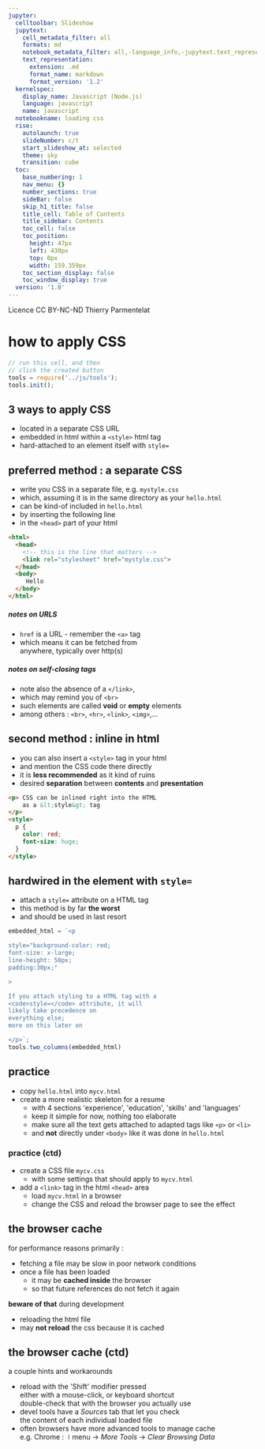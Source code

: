 ```yaml
---
jupyter:
  celltoolbar: Slideshow
  jupytext:
    cell_metadata_filter: all
    formats: md
    notebook_metadata_filter: all,-language_info,-jupytext.text_representation.jupytext_version
    text_representation:
      extension: .md
      format_name: markdown
      format_version: '1.2'
  kernelspec:
    display_name: Javascript (Node.js)
    language: javascript
    name: javascript
  notebookname: loading css
  rise:
    autolaunch: true
    slideNumber: c/t
    start_slideshow_at: selected
    theme: sky
    transition: cube
  toc:
    base_numbering: 1
    nav_menu: {}
    number_sections: true
    sideBar: false
    skip_h1_title: false
    title_cell: Table of Contents
    title_sidebar: Contents
    toc_cell: false
    toc_position:
      height: 47px
      left: 430px
      top: 0px
      width: 159.359px
    toc_section_display: false
    toc_window_display: true
  version: '1.0'
---
```


<div class="licence">
<span>Licence CC BY-NC-ND</span>
<span>Thierry Parmentelat</span>
</div>

<!-- #region slideshow={"slide_type": ""} -->
# how to apply CSS
<!-- #endregion -->

```javascript
// run this cell, and then 
// click the created button
tools = require('../js/tools');
tools.init();
```

<!-- #region slideshow={"slide_type": "slide"} -->
## 3 ways to apply CSS
<!-- #endregion -->

<!-- #region slideshow={"slide_type": ""} -->
* located in a separate CSS URL
* embedded in html within a `<style>` html tag
* hard-attached to an element itself with `style=`
<!-- #endregion -->

<!-- #region slideshow={"slide_type": "slide"} -->
## preferred method : a separate CSS
<!-- #endregion -->

<!-- #region slideshow={"slide_type": ""} -->
* write you CSS in a separate file, e.g. `mystyle.css`
* which, assuming it is in the same directory as your `hello.html`
* can be kind-of included in `hello.html` 
* by inserting the following <link> line
* in the `<head>` part of your html
<!-- #endregion -->

<!-- #region cell_style="center" slideshow={"slide_type": "slide"} -->
```html
<html>
  <head>
    <!-- this is the line that matters -->
    <link rel="stylesheet" href="mystyle.css">  
  </head>
  <body>
     Hello
  </body>
</html>
```
<!-- #endregion -->

<!-- #region slideshow={"slide_type": "slide"} -->
##### notes on URLS

* `href` is a URL - remember the `<a>` tag
* which means it can be fetched from  
  anywhere, typically over http(s)
<!-- #endregion -->

<!-- #region slideshow={"slide_type": ""} -->
##### notes on self-closing tags

* note also the absence of a `</link>`, 
* which may remind you of `<br>`
* such elements are called **void** or **empty** elements
* among others : `<br>`, `<hr>`, `<link>`, `<img>`,...
<!-- #endregion -->

<!-- #region slideshow={"slide_type": "slide"} -->
## second method : inline in html
<!-- #endregion -->

* you can also insert a `<style>` tag in your html
* and mention the CSS code there directly
* it is **less recommended** as it kind of ruins
* desired **separation** between **contents** and **presentation**

<!-- #region slideshow={"slide_type": "slide"} hide_input=false -->
```html
<p> CSS can be inlined right into the HTML 
    as a &lt;style&gt; tag
</p>
<style>
  p {
    color: red;
    font-size: huge;
  }
</style>
```
<!-- #endregion -->

<!-- #region slideshow={"slide_type": "slide"} -->
## hardwired in the element with `style=`
<!-- #endregion -->

<!-- #region slideshow={"slide_type": ""} -->
* attach a `style=` attribute on a HTML tag
* this method is by far **the worst**
* and should be used in last resort
<!-- #endregion -->

```javascript hide_input=true
embedded_html = `<p 

style="background-color: red; 
font-size: x-large; 
line-height: 50px;
padding:30px;"

>

If you attach styling to a HTML tag with a
<code>style=</code> attribute, it will 
likely take precedence on
everything else;
more on this later on

</p>`;
tools.two_columns(embedded_html)
```

<!-- #region slideshow={"slide_type": "slide"} -->
## practice
<!-- #endregion -->

<!-- #region slideshow={"slide_type": ""} hide_input=true -->
* copy `hello.html` into `mycv.html`
* create a more realistic skeleton for a resume
  * with 4 sections 'experience', 'education', 'skills' and 'languages'
  * keep it simple for now, nothing too elaborate
  * make sure all the text gets attached to adapted tags like `<p>` or `<li>` 
  * and **not** directly under `<body>` like it was done in `hello.html`
<!-- #endregion -->

<!-- #region slideshow={"slide_type": "slide"} -->
### practice (ctd)
<!-- #endregion -->

<!-- #region slideshow={"slide_type": ""} hide_input=true -->
* create a CSS file `mycv.css`
  * with some settings that should apply to `mycv.html`
* add a `<link>` tag in the html `<head>` area
  * load `mycv.html` in a browser
  * change the CSS and reload the browser page to see the effect
<!-- #endregion -->

<!-- #region slideshow={"slide_type": "slide"} -->
## the browser cache
<!-- #endregion -->

for performance reasons primarily :
* fetching a file may be slow in poor network conditions
* once a file has been loaded
  * it may be **cached inside** the browser
  * so that future references do not fetch it again

**beware of that** during development
* reloading the html file
* may **not reload** the css because it is cached

<!-- #region slideshow={"slide_type": "slide"} -->
## the browser cache (ctd)
<!-- #endregion -->

a couple hints and workarounds
* reload with the 'Shift' modifier pressed  
  either with a mouse-click, or keyboard shortcut  
  double-check that with the browser you actually use
* devel tools have a *Sources* tab that let you check  
  the content of each individual loaded file
* often browsers have more advanced tools to manage cache  
  e.g. Chrome : `⠸` menu → *More Tools* → *Clear Browsing Data*
